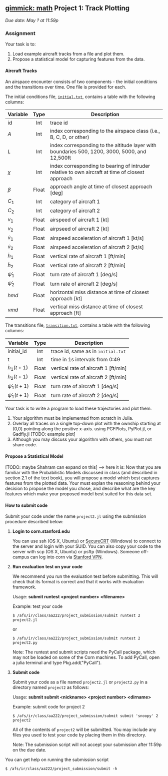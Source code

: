 [gimmick: math]()
Project 1: Track Plotting
--------------------------
*Due date: May ? at 11:59p*

### Assignment ###

Your task is to:

1.  Load example aircraft tracks from a file and plot them.
2.  Propose a statistical model for capturing features from the data.

#### Aircraft Tracks

An airspace encounter consists of two components - the initial conditions and the transitions over time.
One file is provided for each.

The initial conditions file, [`initial.txt`](initial.txt), contains a table with the following columns:

| Variable | Type | Description |
| -------- |:----:| ----------- |
| id       | Int  | trace id    |
| $A$      | Int  | index corresponding to the airspace class (i.e., B, C, D, or other) |
| $L$      | Int  | index corresponding to the altitude layer with boundaries 500, 1200, 3000, 5000, and 12,500ft |
| $\chi$   | Int  | index corresponding to bearing of intruder relative to own aircraft at time of closest approach |
| $\beta$  | Float | approach angle at time of closest approach [deg] |
| $C_1$    | Int   | category of aircraft 1 |
| $C_2$    | Int   | category of aircraft 2 |
| $v_1$    | Float | airspeed of aircraft 1 [kt] |
| $v_2$    | Float | airpseed of aircraft 2 [kt] |
| $\dot v_1$ | Float | airspeed acceleration of aircraft 1 [kt/s] | 
| $\dot v_2$ | Float | airspeed acceleration of aircraft 2 [kt/s] | 
| $\dot h_1$ | Float | vertical rate of aircraft 1 [ft/min] |
| $\dot h_2$ | Float | vertical rate of aircraft 2 [ft/min] |
| $\dot \psi_1$ | Float | turn rate of aircraft 1 [deg/s] |
| $\dot \psi_2$ | Float | turn rate of aircraft 2 [deg/s] |
| $hmd$ | Float | horizontal miss distance at time of closest approach [kt] |
| $vmd$ | Float | vertical miss distance at time of closest approach [ft] |

The transitions file, [`transition.txt`](transition.txt), contains a table with the following columns:

| Variable | Type | Description |
| -------- |:----:| ----------- |
| initial_id          | Int   | trace id, same as in `initial.txt`    |
| t                   | Int   | time in 1s intervals from 0:49    |
| $\dot h_1(t+1)$     | Float | vertical rate of aircraft 1 [ft/min] |
| $\dot h_2(t+1)$     | Float | vertical rate of aircraft 2 [ft/min] |
| $\dot \psi_1(t+1)$  | Float | turn rate of aircraft 1 [deg/s] |
| $\dot \psi_1(t+1)$  | Float | turn rate of aircraft 2 [deg/s] |

Your task is to write a program to load these trajectories and plot them.

1.  Your algorithm must be implemented from scratch in Julia.
2.  Overlay all traces on a single top-down plot with the ownship starting at (0,0) pointing along the positive x-axis. using PGFPlots, PyPlot.jl, or Gadfly.jl [TODO: example plot]
3.  Although you may discuss your algorithm with others, you must not share code.

#### Propose a Statistical Model

[TODO: maybe Shahram can expand on this] ==> here it is:
Now that you are familiar with the Probabilistic Models discussed in class (and described in section 2.1 of the text book), you will propose a model which best captures features from the plotted data. Your must explan the reasoning behind your decision to propose the model you chose, and describe what are the key features which make your proposed model best suited for this data set.

#### How to submit code ####

Submit your code under the name `project2.jl` using the submission procedure described below:

1. **Login to corn.stanford.edu**

    You can use ssh (OS X, Ubuntu) or [SecureCRT](https://itservices.stanford.edu/service/ess/pc/docs/securecrt) (Windows) to connect to the server and login with your SUID. You can also copy your code to the server with scp (OS X, Ubuntu) or psftp (Windows). Someone off-campus can log into corn via [Stanford VPN](http://itservices.stanford.edu/service/vpn/).

2. **Run evaluation test on your code**

    We recommend you run the evaluation test before submitting. This will check that its format is correct and that it works with evaluation framework.

    Usage: **submit runtest &lt;project number&gt; &lt;filename&gt;**

    Example: test your code

    `$ /afs/ir/class/aa222/project_submission/submit runtest 2 project2.jl`

    or

    `$ /afs/ir/class/aa222/project_submission/submit runtest 2 project2.py`

    Note: The runtest and submit scripts need the PyCall package, which may not be loaded on some of the Corn machines. To add PyCall, open a julia terminal and type Pkg.add("PyCall").

3. **Submit code**

    Submit your code as a file named `project2.jl` or `project2.py` in a directory named `project2` as follows: 

    Usage: **submit submit &lt;nickname&gt; &lt;project number&gt; &lt;dirname&gt;**

    Example: submit code for project 2

    `$ /afs/ir/class/aa222/project_submission/submit submit 'snoopy' 2 project2`

    All of the contents of `project2` will be submitted. You may include any files you used to test your code by placing them in this directory.

    Note: The submission script will not accept your submission after 11:59p on the due date.

You can get help on running the submission script

`$ /afs/ir/class/aa222/project_submission/submit -h`



